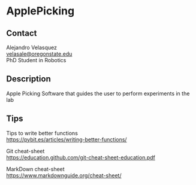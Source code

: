 # ApplePicking

## Contact
Alejandro Velasquez  
velasale@oregonstate.edu  
PhD Student in Robotics

## Description
Apple Picking Software that guides the user to perform experiments in the lab


## Tips
Tips to write better functions  
https://pybit.es/articles/writing-better-functions/

Git cheat-sheet  
https://education.github.com/git-cheat-sheet-education.pdf

MarkDown cheat-sheet  
https://www.markdownguide.org/cheat-sheet/
